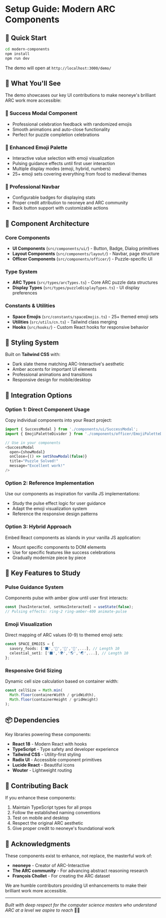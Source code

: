 # Setup Guide: Modern ARC Components

## 🚀 Quick Start

```bash
cd modern-components
npm install
npm run dev
```

The demo will open at `http://localhost:3000/demo/`

## 🎯 What You'll See

The demo showcases our key UI contributions to make neoneye's brilliant ARC work more accessible:

### 🎉 Success Modal Component
- Professional celebration feedback with randomized emojis
- Smooth animations and auto-close functionality
- Perfect for puzzle completion celebrations

### 🎨 Enhanced Emoji Palette
- Interactive value selection with emoji visualization
- Pulsing guidance effects until first user interaction
- Multiple display modes (emoji, hybrid, numbers)
- 25+ emoji sets covering everything from food to medieval themes

### 🧭 Professional Navbar
- Configurable badges for displaying stats
- Proper credit attribution to neoneye and ARC community
- Back button support with customizable actions

## 🔧 Component Architecture

### Core Components
- **UI Components** (`src/components/ui/`) - Button, Badge, Dialog primitives
- **Layout Components** (`src/components/layout/`) - Navbar, page structure
- **Officer Components** (`src/components/officer/`) - Puzzle-specific UI

### Type System
- **ARC Types** (`src/types/arcTypes.ts`) - Core ARC puzzle data structures
- **Display Types** (`src/types/puzzleDisplayTypes.ts`) - UI display preferences

### Constants & Utilities
- **Space Emojis** (`src/constants/spaceEmojis.ts`) - 25+ themed emoji sets
- **Utilities** (`src/utils/cn.ts`) - Tailwind class merging
- **Hooks** (`src/hooks/`) - Custom React hooks for responsive behavior

## 🎨 Styling System

Built on **Tailwind CSS** with:
- Dark slate theme matching ARC-Interactive's aesthetic
- Amber accents for important UI elements
- Professional animations and transitions
- Responsive design for mobile/desktop

## 🔌 Integration Options

### Option 1: Direct Component Usage
Copy individual components into your React project:

```typescript
import { SuccessModal } from './components/ui/SuccessModal';
import { EmojiPaletteDivider } from './components/officer/EmojiPaletteDivider';

// Use in your components
<SuccessModal
  open={showModal}
  onClose={() => setShowModal(false)}
  title="Puzzle Solved!"
  message="Excellent work!"
/>
```

### Option 2: Reference Implementation
Use our components as inspiration for vanilla JS implementations:
- Study the pulse effect logic for user guidance
- Adapt the emoji visualization system
- Reference the responsive design patterns

### Option 3: Hybrid Approach
Embed React components as islands in your vanilla JS application:
- Mount specific components to DOM elements
- Use for specific features like success celebrations
- Gradually modernize piece by piece

## 🎯 Key Features to Study

### Pulse Guidance System
Components pulse with amber glow until user first interacts:
```typescript
const [hasInteracted, setHasInteracted] = useState(false);
// Pulsing effects: ring-2 ring-amber-400 animate-pulse
```

### Emoji Visualization
Direct mapping of ARC values (0-9) to themed emoji sets:
```typescript
const SPACE_EMOJIS = {
  savory_foods: ['⬛','🍔','🍟','🌭',...], // Length 10
  celestial_set1: ['⬛','🌍','🌎','🌏',...], // Length 10
};
```

### Responsive Grid Sizing
Dynamic cell size calculation based on container width:
```typescript
const cellSize = Math.min(
  Math.floor(containerWidth / gridWidth),
  Math.floor(containerHeight / gridHeight)
);
```

## 📦 Dependencies

Key libraries powering these components:
- **React 18** - Modern React with hooks
- **TypeScript** - Type safety and developer experience
- **Tailwind CSS** - Utility-first styling
- **Radix UI** - Accessible component primitives
- **Lucide React** - Beautiful icons
- **Wouter** - Lightweight routing

## 🤝 Contributing Back

If you enhance these components:
1. Maintain TypeScript types for all props
2. Follow the established naming conventions
3. Test on mobile and desktop
4. Respect the original ARC aesthetic
5. Give proper credit to neoneye's foundational work

## 🙏 Acknowledgments

These components exist to enhance, not replace, the masterful work of:
- **neoneye** - Creator of ARC-Interactive
- **The ARC community** - For advancing abstract reasoning research
- **François Chollet** - For creating the ARC dataset

We are humble contributors providing UI enhancements to make their brilliant work more accessible.

---

*Built with deep respect for the computer science masters who understand ARC at a level we aspire to reach* 🧠✨